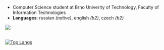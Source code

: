 * Computer Science student at Brno Univerity of Technology, Faculty of Information Technologies
* **Languages**: russian *(native)*, english *(b2)*, czech *(b2)*

<img align="center" src="(https://github-readme-stats.vercel.app/api?username=jsemaljaa&count_private=true&show_icons=true&theme=radical)"/>


\
[![Top Langs](https://github-readme-stats.vercel.app/api/top-langs/?username=jsemaljaa&layout=compact&theme=radical)](https://github.com/anuraghazra/github-readme-stats)
